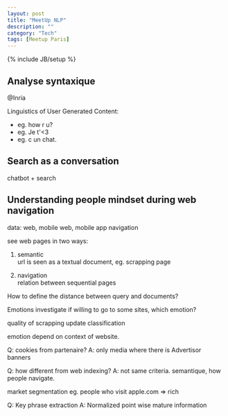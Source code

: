 ```yaml
---
layout: post
title: "MeetUp NLP"
description: ""
category: "Tech"
tags: [Meetup Paris]
---
```

{% include JB/setup %}


## Analyse syntaxique
@Inria

Linguistics of User Generated Content:

- eg. how r u?
- eg. Je t'<3
- eg. c un chat.

## Search as a conversation
chatbot + search

## Understanding people mindset during web navigation
data: web, mobile web, mobile app navigation

see web pages in two ways:

1. semantic 	
	url is seen as a textual document, eg. scrapping page

2. navigation	
	relation between sequential pages
	
How to define the distance between query and documents?

Emotions
investigate if willing to go to some sites, which emotion?

quality of scrapping
update classification

emotion depend on context of website.

Q: cookies from partenaire?
A: only media where there is Advertisor banners

Q: how different from web indexing?
A: not same criteria. semantique, how people navigate.

market segmentation
eg. people who visit apple.com => rich

Q: Key phrase extraction
A: Normalized point wise mature information